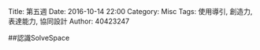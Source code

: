Title: 第五週
Date: 2016-10-14 22:00
Category: Misc
Tags: 使用導引, 創造力, 表達能力, 協同設計
Author: 40423247

<p>##認識SolveSpace<p>


